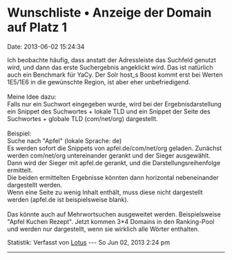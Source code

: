 Wunschliste • Anzeige der Domain auf Platz 1
============================================

Date: 2013-06-02 15:24:34

Ich beobachte häufig, dass anstatt der Adressleiste das Suchfeld genutzt
wird, und dann das erste Suchergebnis angeklickt wird. Das ist natürlich
auch ein Benchmark für YaCy. Der Solr host\_s Boost kommt erst bei
Werten 1E5/1E6 in die gewünschte Region, ist aber eher unbefriedigend.\
\
Meine Idee dazu:\
Falls nur ein Suchwort eingegeben wurde, wird bei der
Ergebnisdarstellung ein Snippet des Suchwortes + lokale TLD und ein
Snippet der Seite des Suchwortes + globale TLD (com/net/org)
dargestellt.\
\
Beispiel:\
Suche nach \"Apfel\" (lokale Sprache: de)\
Es werden sofort die Snippets von apfel.de/com/net/org geladen. Zunächst
werden com/net/org untereinander gerankt und der Sieger ausgewählt. Dann
wird der Sieger mit apfel.de gerankt, und die Darstellungsreihenfolge
ermittelt.\
Die beiden ermittelten Ergebnisse könnten dann horizontal nebeneinander
dargestellt werden.\
Wenn eine Seite zu wenig Inhalt enthält, muss diese nicht dargestellt
werden (apfel.de ist beispielsweise blank).\
\
Das könnte auch auf Mehrwortsuchen ausgeweitet werden. Beispielsweise
\"Apfel Kuchen Rezept\". Jetzt kommen 3\*4 Domains in den Ranking-Pool
und werden nur dargestellt, wenn sie wirklich alle Wörter enthalten.

Statistik: Verfasst von
[Lotus](http://forum.yacy-websuche.de/memberlist.php?mode=viewprofile&u=68)
--- So Jun 02, 2013 2:24 pm

------------------------------------------------------------------------
